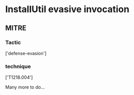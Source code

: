 # InstallUtil evasive invocation

## MITRE

### Tactic
['defense-evasion']

### technique
['T1218.004']

Many more to do...
